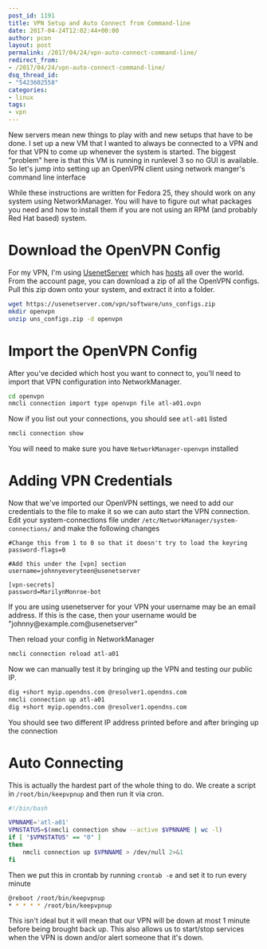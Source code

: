```yaml
---
post_id: 1191
title: VPN Setup and Auto Connect from Command-line
date: 2017-04-24T12:02:44+00:00
author: pcon
layout: post
permalink: /2017/04/24/vpn-auto-connect-command-line/
redirect_from:
- /2017/04/24/vpn-auto-connect-command-line/
dsq_thread_id:
- "5423602558"
categories:
- linux
tags:
- vpn
---
```

New servers mean new things to play with and new setups that have to be done.  I set up a new VM that I wanted to always be connected to a VPN and for that VPN to come up whenever the system is started.  The biggest "problem" here is that this VM is running in runlevel 3 so no GUI is available.  So let's jump into setting up an OpenVPN client using network manger's command line interface

<div class="is-warning notification">
  While these instructions are written for Fedora 25, they should work on any system using NetworkManager.  You will have to figure out what packages you need and how to install them if you are not using an RPM (and probably Red Hat based) system.
</div>

<!--more-->

# Download the OpenVPN Config

For my VPN, I'm using [UsenetServer](https://accounts.usenetserver.com/register/signup.php?refer=275917) which has [hosts](http://www.usenetserver.com/vpn/) all over the world.  From the account page, you can download a zip of all the OpenVPN configs.  Pull this zip down onto your system, and extract it into a folder.

```bash
wget https://usenetserver.com/vpn/software/uns_configs.zip
mkdir openvpn
unzip uns_configs.zip -d openvpn
```

# Import the OpenVPN Config

After you've decided which host you want to connect to, you'll need to import that VPN configuration into NetworkManager.

```bash
cd openvpn
nmcli connection import type openvpn file atl-a01.ovpn
```

Now if you list out your connections, you should see `atl-a01` listed

```bash
nmcli connection show
```

<div class="is-warning notification">
  You will need to make sure you have <code>NetworkManager-openvpn</code> installed
</div>

# Adding VPN Credentials

Now that we've imported our OpenVPN settings, we need to add our credentials to the file to make it so we can auto start the VPN connection.  Edit your system-connections file under `/etc/NetworkManager/system-connections/` and make the following changes

```
#Change this from 1 to 0 so that it doesn't try to load the keyring
password-flags=0

#Add this under the [vpn] section
username=johnnyeveryteen@usenetserver

[vpn-secrets]
password=MarilynMonroe-bot
```

<div class="is-warning notification">
  If you are using usenetserver for your VPN your username may be an email address.  If this is the case, then your username would be "johnny@example.com@usenetserver"
</div>

Then reload your config in NetworkManager

```bash
nmcli connection reload atl-a01
```

Now we can manually test it by bringing up the VPN and testing our public IP.

```bash
dig +short myip.opendns.com @resolver1.opendns.com
nmcli connection up atl-a01
dig +short myip.opendns.com @resolver1.opendns.com
```

You should see two different IP address printed before and after bringing up the connection

# Auto Connecting

This is actually the hardest part of the whole thing to do.  We create a script in `/root/bin/keepvpnup` and then run it via cron.

```bash
#!/bin/bash

VPNNAME='atl-a01'
VPNSTATUS=$(nmcli connection show --active $VPNNAME | wc -l)
if [ "$VPNSTATUS" == "0" ]
then
    nmcli connection up $VPNNAME > /dev/null 2>&1
fi
```

Then we put this in crontab by running `crontab -e` and set it to run every minute

```bash
@reboot /root/bin/keepvpnup
* * * * * /root/bin/keepvpnup
```

This isn't ideal but it will mean that our VPN will be down at most 1 minute before being brought back up.  This also allows us to start/stop services when the VPN is down and/or alert someone that it's down.